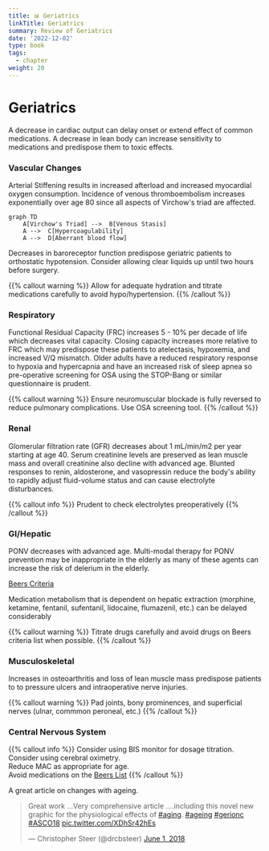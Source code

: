 ```yaml
---
title: 📊 Geriatrics
linkTitle: Geriatrics
summary: Review of Geriatrics
date: '2022-12-02'
type: book
tags:
  - chapter
weight: 20
---
```


# Geriatrics


A decrease in cardiac output can delay onset or extend effect of common medications.  A decrease in lean body can increase sensitivity to medications and predispose them to toxic effects.

### Vascular Changes

Arterial Stiffening results in increased afterload and increased myocardial oxygen consumption.
Incidence of venous thromboembolism increases exponentially over age 80 since all aspects of Virchow's triad are affected.

```mermaid
graph TD
    A[Virchow's Triad] -->  B[Venous Stasis]
    A -->  C[Hypercoagulability]
    A -->  D[Aberrant blood flow]
```

Decreases in baroreceptor function predispose geriatric patients to orthostatic hypotension.  Consider allowing clear liquids up until two hours before surgery.

{{% callout warning %}}
Allow for adequate hydration and titrate medications carefully to avoid hypo/hypertension.
{{% /callout %}}


### Respiratory

Functional Residual Capacity (FRC) increases 5 - 10% per decade of life which decreases vital capacity.  Closing capacity increases more relative to FRC which may predispose these patients to atelectasis, hypoxemia, and increased V/Q mismatch.  Older adults have a reduced respiratory response to hypoxia and hypercapnia and have an increased risk of sleep apnea so pre-operative screening for OSA using the STOP-Bang or similar questionnaire is prudent.

{{% callout warning %}}
Ensure neuromuscular blockade is fully reversed to reduce pulmonary complications.
Use OSA screening tool.
{{% /callout %}}

### Renal

Glomerular filtration rate (GFR) decreases about 1 mL/min/m2 per year starting at age 40.  Serum creatinine levels are preserved as lean muscle mass and overall creatinine also decline with advanced age.  Blunted responses to renin, aldosterone, and vasopressin reduce the body's ability to rapidly adjust fluid-volume status and can cause electrolyte disturbances.

{{% callout info %}}
Prudent to check electrolytes preoperatively
{{% /callout %}}

### GI/Hepatic

PONV decreases with advanced age.  Multi-modal therapy for PONV prevention may be inappropriate in the elderly as many of these agents can increase the risk of delerium in the elderly.

[Beers Criteria](https://dcri.org/wp-content/uploads/2016/11/2012AGSBeersCriteriaCitations.pdf)

Medication metabolism that is dependent on hepatic extraction (morphine, ketamine, fentanil, sufentanil, lidocaine, flumazenil, etc.) can be delayed considerably

{{% callout warning %}}
Titrate drugs carefully and avoid drugs on Beers criteria list when possible.
{{% /callout %}}

### Musculoskeletal

Increases in osteoarthritis and loss of lean muscle mass predispose patients to to pressure ulcers and intraoperative nerve injuries.

{{% callout warning %}}
Pad joints, bony prominences,  and superficial nerves (ulnar, commmon peroneal, etc.)
{{% /callout %}}


### Central Nervous System


{{% callout info %}}
Consider using BIS monitor for dosage titration.  
Consider using cerebral oximetry.  
Reduce MAC as appropriate for age.  
Avoid medications on the [Beers List](https://dcri.org/wp-content/uploads/2016/11/2012AGSBeersCriteriaCitations.pdf)
{{% /callout %}}

A great article on changes with ageing.

<blockquote class="twitter-tweet"><p lang="en" dir="ltr">Great work ...Very comprehensive article ....including this novel new graphic for the physiological effects of <a href="https://twitter.com/hashtag/aging?src=hash&amp;ref_src=twsrc%5Etfw">#aging</a>. <a href="https://twitter.com/hashtag/ageing?src=hash&amp;ref_src=twsrc%5Etfw">#ageing</a> <a href="https://twitter.com/hashtag/gerionc?src=hash&amp;ref_src=twsrc%5Etfw">#gerionc</a> <a href="https://twitter.com/hashtag/ASCO18?src=hash&amp;ref_src=twsrc%5Etfw">#ASCO18</a> <a href="https://t.co/XDhSr42hEs">pic.twitter.com/XDhSr42hEs</a></p>&mdash; Christopher Steer (@drcbsteer) <a href="https://twitter.com/drcbsteer/status/1002510376741851136?ref_src=twsrc%5Etfw">June 1, 2018</a></blockquote> <script async src="https://platform.twitter.com/widgets.js" charset="utf-8"></script>
